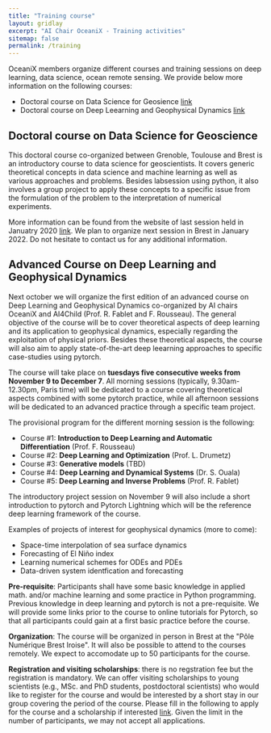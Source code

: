 ```yaml
---
title: "Training course"
layout: gridlay
excerpt: "AI Chair OceaniX - Training activities"
sitemap: false
permalink: /training
---
```


OceaniX members organize different courses and training sessions on deep learning, data science, ocean remote sensing. We provide below more information on the following courses:
- Doctoral course on Data Science for Geosience [link](https://cia-oceanix.github.io/training#doctoral-course-on-data-science-for-geoscience)
- Doctoral course on Deep Leearning and Geophysical Dynamics [link](https://cia-oceanix.github.io/training#advanced-course-on-deep-learning-and-geophysical-dynamics)

## Doctoral course on Data Science for Geoscience
This doctoral course co-organized between Grenoble, Toulouse and Brest is an introductory course to data science for geoscientists. It covers generic theoretical concepts in data science and machine learning as well as various approaches and problems. Besides labsession using python, it also involves a group project to apply these concepts to a specific issue from the formulation of the problem to the interpretation of numerical experiments.

More information can be found from the website of last session held in Januatry 2020 [link](https://dsg2020.wordpress.com/). 
We plan to organize next session in Brest in January 2022. Do not hesitate to contact us for any additional information.

## Advanced Course on Deep Learning and Geophysical Dynamics
Next october we will organize the first edition of an advanced course on Deep Learning and Geophysical Dynamics co-organized by AI chairs OceaniX and AI4Child (Prof. R. Fablet and F. Rousseau). The general objective of the course will be to cover theoretical aspects of deep learning and its application to geophysical dynamics, especially regarding the exploitation of physical priors. Besides these theoretical aspects, the course will also aim to apply state-of-the-art deep leearning approaches to specific case-studies using pytorch.

The course will take place on **tuesdays five consecutive weeks from November 9 to December 7**. All morning sessions (typically, 9.30am-12.30pm, Paris time) will be dedicated to a course covering theoretical aspects combined with some pytorch practice, while all afternoon sessions will be dedicated to an advanced practice through a specific team project.

The provisional program for the different morning session is the following:
- Course #1: **Introduction to Deep Learning and Automatic Differentiation** (Prof. F. Rousseau)
- Course #2: **Deep Learning and Optimization** (Prof. L. Drumetz)
- Course #3: **Generative models** (TBD)
- Course #4: **Deep Learning and Dynamical Systems** (Dr. S. Ouala)
- Course #5: **Deep Learning and Inverse Problems** (Prof. R. Fablet)

The introductory project session on November 9 will also include a short introduction to pytorch and Pytorch Lightning which will be the reference deep learning framework of the course.

Examples of projects of interest for geophysical dynamics (more to come):
- Space-time interpolation of sea surface dynamics
- Forecasting of El Niño index
- Learning numerical schemes for ODEs and PDEs
- Data-driven system identfication and forecasting

**Pre-requisite**: Participants shall have some basic knowledge in applied math. and/or machine learning and some practice in Python programming. Previous knowledge in deep learning and pytorch is not a pre-requisite. We will provide some links prior to the course to online tutorials for Pytorch, so that all participants could gain at a first basic practice before the course. 

**Organization**: The course will be organized in person in Brest at the "Pôle Numérique Brest Iroise". It will also be possible to attend to the courses remotely. We expect to accomodate up to 50 participants for the course. 

**Registration and visiting scholarships**: there is no regstration fee but the registration is mandatory. We can offer visiting scholarships to young scientists (e.g., MSc. and PhD students, postdoctoral scientists) who would like to register for the course and would be interested by a short stay in our group covering the period of the course. Please fill in the following to apply for the course and a scholarship if interested [link](https://forms.gle/nt3469TKLdw7Fog99). Given the limit in the number of participants, we may not accept all applications. 

